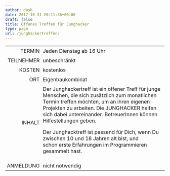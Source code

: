 ```yaml
---
author: dash
date: 2017-10-31 20:11:36+00:00
draft: false
title: Offenes Treffen für Junghacker
type: page
url: /junghackertreffen/
---
```


<table >
<tbody >
<tr >

<td style="padding: 5px; width: 20%; text-align: right;" >TERMIN
</td>

<td style="padding: 5px; text-align: left;" >Jeden Dienstag ab 16 Uhr
</td>
</tr>
<tr >

<td style="padding: 5px; width: 20%; text-align: right;" >TEILNEHMER
</td>

<td style="padding: 5px; text-align: left;" >unbeschränkt
</td>
</tr>
<tr >

<td style="padding: 5px; width: 20%; text-align: right;" >KOSTEN
</td>

<td style="padding: 5px; text-align: left;" >kostenlos
</td>
</tr>
<tr >

<td style="padding: 5px; width: 20%; text-align: right;" >ORT
</td>

<td style="padding: 5px; text-align: left;" >Eigenbaukombinat
</td>
</tr>
<tr >

<td style="padding: 5px; width: 20%; text-align: right;" >INHALT
</td>

<td style="padding: 5px; text-align: left;" >Der Junghackertreff ist ein offener Treff für junge Menschen, die sich zusätzlich zum monatlichen Termin treffen möchten, um an ihren eigenen Projekten zu arbeiten. Die JUNGHACKER helfen sich dabei untereinander. BetreuerInnen können Hilfestellungen geben.

Der Junghacktreff ist passend für Dich, wenn Du zwischen 10 und 18 Jahren alt bist, und schon erste Erfahrungen im Programmieren gesammelt hast.
</td>
</tr>
<tr >

<td style="padding: 5px; width: 20%; text-align: right;" >ANMELDUNG
</td>

<td style="padding: 5px; text-align: left;" >nicht notwendig
</td>
</tr>
</tbody>
</table>
